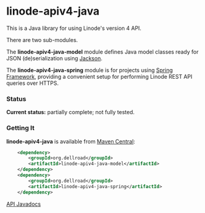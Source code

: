 # linode-apiv4-java

This is a Java library for using Linode's version 4 API.

There are two sub-modules.

The **linode-apiv4-java-model** module defines Java model classes ready for JSON (de)serialization using [Jackson](https://github.com/FasterXML/jackson).

The **linode-apiv4-java-spring** module is for projects using [Spring Framework](https://spring.io/), providing a convenient setup for performing Linode REST API queries over HTTPS.

### Status

**Current status:** partially complete; not fully tested.

### Getting It

**linode-apiv4-java** is available from [Maven Central](http://search.maven.org/#search|ga|1|a%3Alinode-apiv4-java):

```xml
    <dependency>
        <groupId>org.dellroad</groupId>
        <artifactId>linode-apiv4-java-model</artifactId>
    </dependency>
    <dependency>
        <groupId>org.dellroad</groupId>
        <artifactId>linode-apiv4-java-spring</artifactId>
    </dependency>
```

[API Javadocs](http://archiecobbs.github.io/linode-apiv4-java/site/apidocs/index.html)
